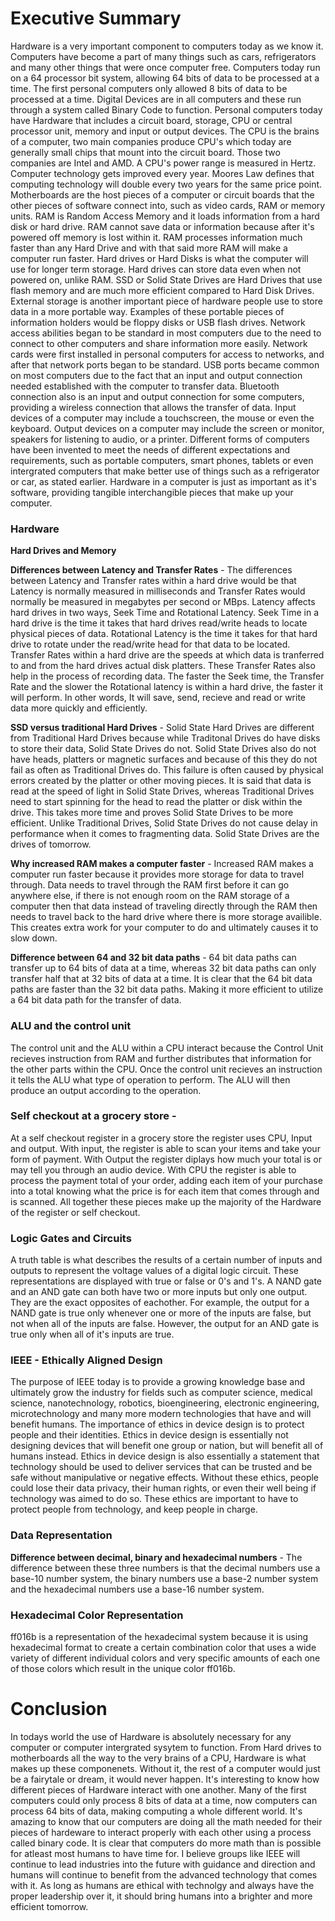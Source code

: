# Executive Summary 
Hardware is a very important component to computers today as we know it. Computers have become a part of many things such as cars, refrigerators and many other things that were once computer free. Computers today run on a 64 processor bit system, allowing 64 bits of data to be processed at a time. The first personal computers only allowed 8 bits of data to be processed at a time. Digital Devices are in all computers and these run through a system called Binary Code to function. Personal computers today have Hardware that includes a circuit board, storage, CPU or central processor unit, memory and input or output devices. The CPU is the brains of a computer, two main companies produce CPU's which today are generally small chips that mount into the circuit board. Those two companies are Intel and AMD. A CPU's power range is measured in Hertz. Computer technology gets improved every year. Moores Law defines that computing technology will double every two years for the same price point. Motherboards are the host pieces of a computer or circuit boards that the other pieces of software connect into, such as video cards, RAM or memory units. RAM is Random Access Memory and it loads information from a hard disk or hard drive. RAM cannot save data or information because after it's powered off memory is lost within it. RAM processes information much faster than any Hard Drive and with that said more RAM will make a computer run faster. Hard drives or Hard Disks is what the computer will use for longer term storage. Hard drives can store data even when not powered on, unlike RAM. SSD or Solid State Drives are Hard Drives that use flash memory and are much more efficient compared to Hard Disk Drives. External storage is another important piece of hardware people use to store data in a more portable way. Examples of these portable pieces of information holders would be floppy disks or USB flash drives. Network access abilities began to be standard in most computers due to the need to connect to other computers and share information more easily. Network cards were first installed in personal computers for access to networks, and after that network ports began to be standard. USB ports became common on most computers due to the fact that an input and output connection needed established with the computer to transfer data. Bluetooth connection also is an input and output connection for some computers, providing a wireless connection that allows the transfer of data. Input devices of a computer may include a touchscreen, the mouse or even the keyboard. Output devices on a computer may include the screen or monitor, speakers for listening to audio, or a printer. Different forms of computers have been invented to meet the needs of different expectations and requirements, such as portable computers, smart phones, tablets or even intergrated computers that make better use of things such as a refrigerator or car, as stated earlier. Hardware in a computer is just as important as it's software, providing tangible interchangible pieces that make up your computer.    

### Hardware 
**Hard Drives and Memory**

**Differences between Latency and Transfer Rates** - The differences between Latency and Transfer rates within a hard drive would be that Latency is normally measured in milliseconds and Transfer Rates would normally be measured in megabytes per second or MBps. Latency affects hard drives in two ways, Seek Time and Rotational Latency. Seek Time in a hard drive is the time it takes that hard drives read/write heads to locate physical pieces of data. Rotational Latency is the time it takes for that hard drive to rotate under the read/write head for that data to be located. Transfer Rates within a hard drive are the speeds at which data is tranferred to and from the hard drives actual disk platters. These Transfer Rates also help in the process of recording data. The faster the Seek time, the Transfer Rate and the slower the Rotational latency is within a hard drive, the faster it will perform. In other words, It will save, send, recieve and read or write data more quickly and efficiently.


**SSD versus traditional Hard Drives** -
Solid State Hard Drives are different from Traditional Hard Drives because while Traditonal Drives do have disks to store their data, Solid State Drives do not. Solid State Drives also do not have heads, platters or magnetic surfaces and because of this they do not fail as often as Traditional Drives do. This failure is often caused by physical errors created by the platter or other moving pieces. It is said that data is read at the speed of light in Solid State Drives, whereas Traditional Drives need to start spinning for the head to read the platter or disk within the drive. This takes more time and proves Solid State Drives to be more efficient. Unlike Traditional Drives, Solid State Drives do not cause delay in performance when it comes to fragmenting data. Solid State Drives are the drives of tomorrow.

**Why increased RAM makes a computer faster** - 
Increased RAM makes a computer run faster because it provides more storage for data to travel through. Data needs to travel through the RAM first before it can go anywhere else, if there is not enough room on the RAM storage of a computer then that data instead of traveling directly through the RAM then needs to travel back to the hard drive where there is more storage availible. This creates extra work for your computer to do and ultimately causes it to slow down. 

**Difference between 64 and 32 bit data paths** - 64 bit data paths can transfer up to 64 bits of data at a time, whereas 32 bit data paths can only transfer half that at 32 bits of data at a time. It is clear that the 64 bit data paths are faster than the 32 bit data paths. Making it more efficient to utilize a 64 bit data path for the transfer of data.  

### ALU and the control unit 
The control unit and the ALU within a CPU interact because the Control Unit recieves instruction from RAM and further distributes that information for the other parts within the CPU. Once the control unit recieves an instruction it tells the ALU what type of operation to perform. The ALU will then produce an output according to the operation.  

### Self checkout at a grocery store -
At a self checkout register in a grocery store the register uses CPU, Input and output. With input, the register is able to scan your items and take your form of payment. With Output the register diplays how much your total is or may tell you through an audio device. With CPU the register is able to process the payment total of your order, adding each item of your purchase into a total knowing what the price is for each item that comes through and is scanned. All together these pieces make up the majority of the Hardware of the register or self checkout. 
### Logic Gates and Circuits 
A truth table is what describes the results of a certain number of inputs and outputs to represent the voltage values of a digital logic circuit. These representations are displayed with true or false or 0's and 1's. A NAND gate and an AND gate can both have two or more inputs but only one output. They are the exact opposites of eachother. For example, the output for a NAND gate is true only whenever one or more of the inputs are false, but not when all of the inputs are false. However, the output for an AND gate is true only when all of it's inputs are true.
### IEEE - Ethically Aligned Design
The purpose of IEEE today is to provide a growing knowledge base and ultimately grow the industry for fields such as computer science, medical science, nanotechnology, robotics, bioengineering, electronic engineering, microtechnology and many more modern technologies that have and will benefit humans. The importance of ethics in device design is to protect people and their identities. Ethics in device design is essentially not designing devices that will benefit one group or nation, but will benefit all of humans instead. Ethics in device design is also essentially a statement that technology should be used to deliver services that can be trusted and be safe without manipulative or negative effects. Without these ethics, people could lose their data privacy, their human rights, or even their well being if technology was aimed to do so. These ethics are important to have to protect people from technology, and keep people in charge.

### Data Representation
**Difference between decimal, binary and hexadecimal numbers** - 
The difference between these three numbers is that the decimal numbers use a base-10 number system, the binary numbers use a base-2 number system and the hexadecimal numbers use a base-16 number system. 
### Hexadecimal Color Representation
ff016b is a representation of the hexadecimal system because it is using hexadecimal format to create a certain combination color that uses a wide variety of different individual colors and very specific amounts of each one of those colors which result in the unique color ff016b.

# Conclusion 
In todays world the use of Hardware is absolutely necessary for any computer or computer intergrated sysytem to function. From Hard drives to motherboards all the way to the very brains of a CPU, Hardware is what makes up these componenets. Without it, the rest of a computer would just be a fairytale or dream, it would never happen. It's interesting to know how different pieces of Hardware interact with one another. Many of the first computers could only process 8 bits of data at a time, now computers can process 64 bits of data, making computing a whole different world. It's amazing to know that our computers are doing all the math needed for their pieces of hardeware to interact properly with each other using a process called binary code. It is clear that computers do more math than is possible for atleast most humans to have time for. I believe groups like IEEE will continue to lead industries into the future with guidance and direction and humans will continue to benefit from the advanced technology that comes with it. As long as humans are ethical with technolgy and always have the proper leadership over it, it should bring humans into a brighter and more efficient tomorrow.
